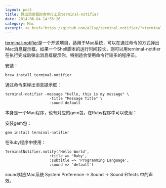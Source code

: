 ```yaml
---
layout: post
title: 弹出消息框的命令行工具terminal-notifier
date: 2014-06-04 14:56:26
category: Mac
excerpt: <a href="https://github.com/alloy/terminal-notifier/">terminal-notifier</a>是一个开源项目，适用于Mac系统，可以在通过命令的方式弹出Mac消息提示框。如果一个Shell脚本的运行时间较长，则可以用ternimal-notifier在执行完成后弹出消息框提示你，特别适合使用命令行较多的程序员。
---
```


[terminal-notifier](https://github.com/alloy/terminal-notifier/)是一个开源项目，适用于Mac系统，可以在通过命令的方式弹出Mac消息提示框。如果一个Shell脚本的运行时间较长，则可以用ternimal-notifier在执行完成后弹出消息框提示你，特别适合使用命令行较多的程序员。

安装：

    brew install terminal-notifier

通过命令来弹出消息提示框：

    terminal-notifier -message "Hello, this is my message" \
                        -title "Message Title" \ 
                        -sound default

本身是一个Mac程序，也有对应的gem包，在Ruby程序中可以使用：

安装gem包：

    gem install terminal-notifier

在Ruby程序中使用：

    TerminalNotifier.notify('Hello World', 
                        :title => 'Ruby', 
                        :subtitle => 'Programming Language', 
                        :sound => 'default')

sound对应Mac系统 System Preference -> Sound -> Sound Effects 中的声效。